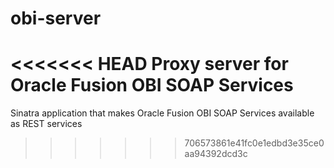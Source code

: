 obi-server
==========

<<<<<<< HEAD
Proxy server for Oracle Fusion OBI SOAP Services
=======
Sinatra application that makes Oracle Fusion OBI SOAP Services available as REST services
>>>>>>> 706573861e41fc0e1edbd3e35ce0aa94392dcd3c
